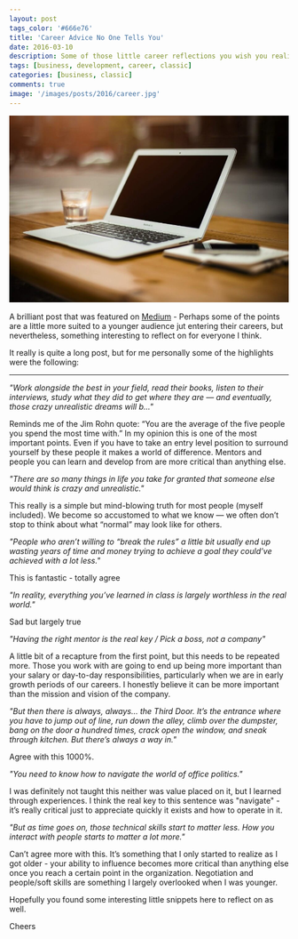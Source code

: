 ```yaml
---
layout: post
tags_color: '#666e76'
title: 'Career Advice No One Tells You'
date: 2016-03-10
description: Some of those little career reflections you wish you realized a few years earlier.
tags: [business, development, career, classic]
categories: [business, classic]
comments: true
image: '/images/posts/2016/career.jpg'
---
```

![](/images/posts/2016/career.jpg)

A brilliant post that was featured on [Medium](https://medium.com/life-learning/career-advice-no-one-tells-you-8be1bcd330cb#.y3r5svqg0) - Perhaps some of the points are a little more suited to a younger audience jut entering their careers, but nevertheless, something interesting to reflect on for everyone I think.

It really is quite a long post, but for me personally some of the highlights were the following:

---

*"Work alongside the best in your field, read their books, listen to their interviews, study what they did to get where they are — and eventually, those crazy unrealistic dreams will b..."*

Reminds me of the Jim Rohn quote: “You are the average of the five people you spend the most time with.” In my opinion this is one of the most important points. Even if you have to take an entry level position to surround yourself by these people it makes a world of difference. Mentors and people you can learn and develop from are more critical than anything else.

*"There are so many things in life you take for granted that someone else would think is crazy and unrealistic."*

This really is a simple but mind-blowing truth for most people (myself included). We become so accustomed to what we know — we often don’t stop to think about what “normal” may look like for others.

*"People who aren’t willing to “break the rules” a little bit usually end up wasting years of time and money trying to achieve a goal they could’ve achieved with a lot less."*

This is fantastic - totally agree

*"In reality, everything you’ve learned in class is largely worthless in the real world."*

Sad but largely true

*"Having the right mentor is the real key / Pick a boss, not a company"*

A little bit of a recapture from the first point, but this needs to be repeated more. Those you work with are going to end up being more important than your salary or day-to-day responsibilities, particularly when we are in early growth periods of our careers. I honestly believe it can be more important than the mission and vision of the company.

*"But then there is always, always… the Third Door. It’s the entrance where you have to jump out of line, run down the alley, climb over the dumpster, bang on the door a hundred times, crack open the window, and sneak through kitchen. But there’s always a way in."*

Agree with this 1000%.

*"You need to know how to navigate the world of office politics."*

I was definitely not taught this neither was value placed on it, but I learned through experiences. I think the real key to this sentence was "navigate" - it’s really critical just to appreciate quickly it exists and how to operate in it.

*"But as time goes on, those technical skills start to matter less. How you interact with people starts to matter a lot more."*

Can’t agree more with this. It’s something that I only started to realize as I got older - your ability to influence becomes more critical than anything else once you reach a certain point in the organization. Negotiation and people/soft skills are something I largely overlooked when I was younger.

Hopefully you found some interesting little snippets here to reflect on as well.

Cheers